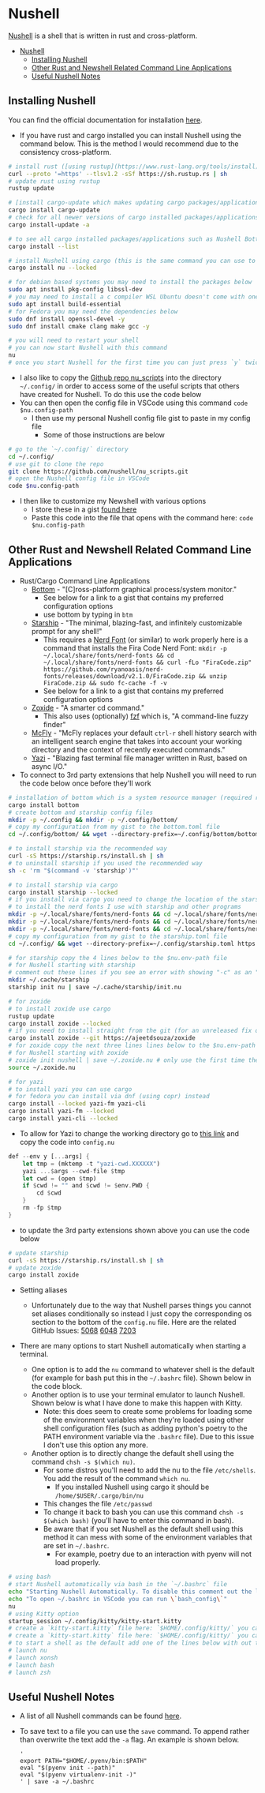 # Nushell

[Nushell](https://www.nushell.sh/) is a shell that is written in rust and cross-platform.

- [Nushell](#nushell)
    - [Installing Nushell](#installing-nushell)
    - [Other Rust and Newshell Related Command Line Applications](#other-rust-and-newshell-related-command-line-applications)
    - [Useful Nushell Notes](#useful-nushell-notes)

## Installing Nushell

You can find the official documentation for installation [here](https://www.nushell.sh/book/installation.html).

- If you have rust and cargo installed you can install Nushell using the command below. This is the method I would recommend due to the consistency cross-platform.

```sh
# install rust ([using rustup](https://www.rust-lang.org/tools/install))
curl --proto '=https' --tlsv1.2 -sSf https://sh.rustup.rs | sh
# update rust using rustup
rustup update

# [install cargo-update which makes updating cargo packages/applications easier](https://crates.io/crates/cargo-update)
cargo install cargo-update
# check for all newer versions of cargo installed packages/applications (also self updates cargo install-update when applicable)
cargo install-update -a

# to see all cargo installed packages/applications such as Nushell Bottom or Typst you can use the command below
cargo install --list

# install Nushell using cargo (this is the same command you can use to update Nushell)
cargo install nu --locked

# for debian based systems you may need to install the packages below
sudo apt install pkg-config libssl-dev
# you may need to install a c compiler WSL Ubuntu doesn't come with one (do this if you see an error saying "error: linker `cc` not found")
sudo apt install build-essential
# for Fedora you may need the dependencies below
sudo dnf install openssl-devel -y
sudo dnf install cmake clang make gcc -y

# you will need to restart your shell
# you can now start Nushell with this command
nu
# once you start Nushell for the first time you can just press `y` twice to create the default Nushell config and env files
```

- I also like to copy the [Github repo nu_scripts](https://github.com/nushell/nu_scripts) into the directory `~/.config/` in order to access some of the useful scripts that others have created for Nushell. To do this use the code below
- You can then open the config file in VSCode using this command `code $nu.config-path`
    - I then use my personal Nushell config file gist to paste in my config file
        - Some of those instructions are below

```sh
# go to the `~/.config/` directory
cd ~/.config/
# use git to clone the repo 
git clone https://github.com/nushell/nu_scripts.git
# open the Nushell config file in VSCode
code $nu.config-path
```

- I then like to customize my Newshell with various options
    - I store these in a gist [found here](https://gist.github.com/ldsands/d3eac90b0b9d2b8613e165cc9e49d4f3)
    - Paste this code into the file that opens with the command here: `code $nu.config-path`

## Other Rust and Newshell Related Command Line Applications

- Rust/Cargo Command Line Applications
    - [Bottom](https://github.com/ClementTsang/bottom) - "[C]ross-platform graphical process/system monitor."
        - See below for a link to a gist that contains my preferred configuration options
        - use bottom by typing in `btm`
    - [Starship](https://starship.rs/) - "The minimal, blazing-fast, and infinitely customizable prompt for any shell!"
        - This requires a [Nerd Font](https://www.nerdfonts.com/) (or similar) to work properly here is a command that installs the Fira Code Nerd Font: `mkdir -p ~/.local/share/fonts/nerd-fonts && cd ~/.local/share/fonts/nerd-fonts && curl -fLo "FiraCode.zip" https://github.com/ryanoasis/nerd-fonts/releases/download/v2.1.0/FiraCode.zip && unzip FiraCode.zip && sudo fc-cache -f -v`
        - See below for a link to a gist that contains my preferred configuration options
    - [Zoxide](https://github.com/ajeetdsouza/zoxide#installation) - "A smarter cd command."
        - This also uses (optionally) [fzf](https://github.com/junegunn/fzf) which is, "A command-line fuzzy finder"
    - [McFly](https://github.com/cantino/mcfly) - "McFly replaces your default `ctrl-r` shell history search with an intelligent search engine that takes into account your working directory and the context of recently executed commands."
    - [Yazi](https://yazi-rs.github.io/) - "Blazing fast terminal file manager written in Rust, based on async I/O."
- To connect to 3rd party extensions that help Nushell you will need to run the code below once before they'll work

```sh
# installation of bottom which is a system resource manager (required rust)
cargo install bottom
# create bottom and starship config files
mkdir -p ~/.config && mkdir -p ~/.config/bottom/
# copy my configuration from my gist to the bottom.toml file
cd ~/.config/bottom/ && wget ‐‐directory-prefix=~/.config/bottom/bottom.toml https://gist.githubusercontent.com/ldsands/93f985822143f9f5f58567803e5787ef/raw/bottom.toml -N

# to install starship via the recommended way
curl -sS https://starship.rs/install.sh | sh
# to uninstall starship if you used the recommended way
sh -c 'rm "$(command -v 'starship')"'

# to install starship via cargo
cargo install starship --locked
# if you install via cargo you need to change the location of the starship bin in this file `~/.cache/starship/init.nu` file from `^/usr/local/bin/starship` to here `^~/.cargo/bin/starship`
# to install the nerd fonts I use with starship and other programs
mkdir -p ~/.local/share/fonts/nerd-fonts && cd ~/.local/share/fonts/nerd-fonts && curl -fLo "CascadiaCode-2407.24.zip" https://github.com/microsoft/cascadia-code/releases/download/v2407.24/CascadiaCode-2407.24.zip && unzip CascadiaCode-2407.24.zip && sudo fc-cache -f -v
mkdir -p ~/.local/share/fonts/nerd-fonts && cd ~/.local/share/fonts/nerd-fonts && curl -fLo "CascadiaCode.zip" https://github.com/ryanoasis/nerd-fonts/releases/download/v3.4.0/CascadiaCode.zip && unzip CascadiaCode.zip && sudo fc-cache -f -v
mkdir -p ~/.local/share/fonts/nerd-fonts && cd ~/.local/share/fonts/nerd-fonts && curl -fLo "FiraCode.zip" https://github.com/ryanoasis/nerd-fonts/releases/download/v3.4.0/FiraCode.zip && unzip FiraCode.zip && sudo fc-cache -f -v
# copy my configuration from my gist to the starship.toml file
cd ~/.config/ && wget ‐‐directory-prefix=~/.config/starship.toml https://gist.githubusercontent.com/ldsands/4e7fc375df318dd90bb44ae9ecbc5863/raw/starship.toml -N

# for starship copy the 4 lines below to the $nu.env-path file
# for Nushell starting with starship
# comment out these lines if you see an error with showing "-c" as an "unknown flag" also remove the -c in the init.nu file
mkdir ~/.cache/starship
starship init nu | save ~/.cache/starship/init.nu

# for zoxide
# to install zoxide use cargo
rustup update
cargo install zoxide --locked
# if you need to install straight from the git (for an unreleased fix or feature) you can install it that way using the command below but you'll add some additional configurations to get it to work
cargo install zoxide --git https://ajeetdsouza/zoxide
# for zoxide copy the next three lines lines below to the $nu.env-path file
# for Nushell starting with zoxide
# zoxide init nushell | save ~/.zoxide.nu # only use the first time then comment out
source ~/.zoxide.nu

# for yazi
# to install yazi you can use cargo
# for fedora you can install via dnf (using copr) instead
cargo install --locked yazi-fm yazi-cli
cargo install yazi-fm --locked
cargo install yazi-cli --locked
```

- To allow for Yazi to change the working directory go to [this link](https://yazi-rs.github.io/docs/quick-start#shell-wrapper) and copy the code into `config.nu`

```rust
def --env y [...args] {
    let tmp = (mktemp -t "yazi-cwd.XXXXXX")
    yazi ...$args --cwd-file $tmp
    let cwd = (open $tmp)
    if $cwd != "" and $cwd != $env.PWD {
        cd $cwd
    }
    rm -fp $tmp
}
```

- to update the 3rd party extensions shown above you can use the code below

```sh
# update starship
curl -sS https://starship.rs/install.sh | sh
# update zoxide
cargo install zoxide
```

- Setting aliases
    - Unfortunately due to the way that Nushell parses things you cannot set aliases conditionally so instead I just copy the corresponding os section to the bottom of the `config.nu` file. Here are the related GitHub Issues: [5068](https://github.com/nushell/nushell/issues/5068) [6048](https://github.com/nushell/nushell/issues/6048) [7203](https://github.com/nushell/nushell/issues/7203)

- There are many options to start Nushell automatically when starting a terminal.
    - One option is to add the `nu` command to whatever shell is the default (for example for bash put this in the `~/.bashrc` file). Shown below in the code block.
    - Another option is to use your terminal emulator to launch Nushell. Shown below is what I have done to make this happen with Kitty.
        - Note: this does seem to create some problems for loading some of the environment variables when they're loaded using other shell configuration files (such as adding python's poetry to the PATH environment variable via the `.bashrc` file). Due to this issue I don't use this option any more.
    - Another option is to directly change the default shell using the command `chsh -s $(which nu)`.
        - For some distros you'll need to add the nu to the file `/etc/shells`. You add the result of the command `which nu`.
            - If you installed Nushell using cargo it should be `/home/$USER/.cargo/bin/nu`
        - This changes the file `/etc/passwd`
        - To change it back to bash you can use this command `chsh -s $(which bash)` (you'll have to enter this command in bash).
        - Be aware that if you set Nushell as the default shell using this method it can mess with some of the environment variables that are set in `~/.bashrc`.
            - For example, poetry due to an interaction with pyenv will not load properly.

```sh
# using bash
# start Nushell automatically via bash in the `~/.bashrc` file
echo "Starting Nushell Automatically. To disable this comment out the line containing 'nu' in ~/.bashrc."
echo "To open ~/.bashrc in VSCode you can run \`bash_config\`"
nu
# using Kitty option
startup_session ~/.config/kitty/kitty-start.kitty
# create a `kitty-start.kitty` file here: `$HOME/.config/kitty/` you can use the command: `touch /$HOME/.config/kitty/`
# create a `kitty-start.kitty` file here: `$HOME/.config/kitty/` you can use the command: `touch /$HOME/.config/kitty/kitty-start.kitty`
# to start a shell as the default add one of the lines below with out the "# " characters
# launch nu
# launch xonsh
# launch bash
# launch zsh
```

## Useful Nushell Notes

- A list of all Nushell commands can be found [here](https://www.nushell.sh/book/command_reference.html).
- To save text to a file you can use the `save` command. To append rather than overwrite the text add the `-a` flag. An example is shown below.

    ```nu
    '
    export PATH="$HOME/.pyenv/bin:$PATH"
    eval "$(pyenv init --path)"
    eval "$(pyenv virtualenv-init -)"
    ' | save -a ~/.bashrc
    ```
